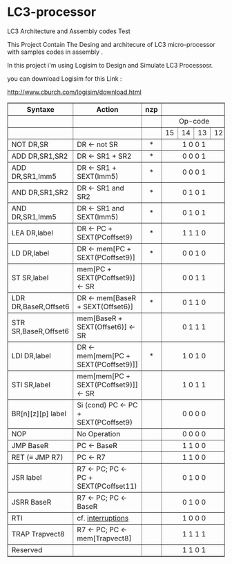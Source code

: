 # LC3-processor
LC3 Architecture and Assembly codes Test

This Project Contain The Desing and architecure of LC3 micro-processor with samples codes in assembly . 

In this project i'm using Logisim to Design and Simulate LC3 Processosr.

you can download Logisim for this Link : 

http://www.cburch.com/logisim/download.html



<table  border="1" cellpadding="2" cellspacing="0">
  <tr>
    <th>Syntaxe</th>
    <th>Action</th>
    <th>nzp</th>
    <th colspan="16">Codage</th>
  </tr>
  <tr align="center">
    <td></td>
    <td></td>
    <td></td>
    <td colspan="4">Op-code</td>
    <td colspan="12">Arguments</td>
  </tr>
  <tr align="center">
    <td></td>
    <td></td>
    <td></td>
    <td>15</td>
    <td>14</td>
    <td>13</td>
    <td>12</td>
    <td>11</td>
    <td>10</td>
    <td>9</td>
    <td>8</td>
    <td>7</td>
    <td>6</td>
    <td>5</td>
    <td>4</td>
    <td>3</td>
    <td>2</td>
    <td>1</td>
    <td>0</td>
  </tr>
  <tr align="center">
    <td align="left">NOT DR,SR</td>
    <td align="left">DR &larr; not SR</td>
    <td>*</td>
    <td colspan="4">1 0 0 1</td>
    <td colspan="3">DR</td>
    <td colspan="3">SR</td>
    <td colspan="6">1 1 1 1 1 1</td>
  </tr>
  <tr align="center">
    <td align="left">ADD DR,SR1,SR2</td>
    <td align="left">DR &larr; SR1 + SR2</td>
    <td>*</td>
    <td colspan="4">0 0 0 1</td>
    <td colspan="3">DR</td>
    <td colspan="3">SR1</td>
    <td>0</td>
    <td colspan="2">0 0</td>
    <td colspan="3">SR2</td>
  </tr>
  <tr align="center">
    <td align="left">ADD DR,SR1,Imm5</td>
    <td align="left">DR &larr; SR1 + SEXT(Imm5)</td>
    <td>*</td>
    <td colspan="4">0 0 0 1</td>
    <td colspan="3">DR</td>
    <td colspan="3">SR1</td>
    <td>1</td>
    <td colspan="5">Imm5</td>
  </tr>
  <tr align="center">
    <td align="left">AND DR,SR1,SR2</td>
    <td align="left">DR &larr; SR1 and SR2</td>
    <td>*</td>
    <td colspan="4">0 1 0 1</td>
    <td colspan="3">DR</td>
    <td colspan="3">SR1</td>
    <td>0</td>
    <td colspan="2">0 0</td>
    <td colspan="3">SR2</td>
  </tr>
  <tr align="center">
    <td align="left">AND DR,SR1,Imm5</td>
    <td align="left">DR &larr; SR1 and SEXT(Imm5)</td>
    <td>*</td>
    <td colspan="4">0 1 0 1</td>
    <td colspan="3">DR</td>
    <td colspan="3">SR1</td>
    <td>1</td>
    <td colspan="5">Imm5</td>
  </tr>
  <tr align="center">
    <td align="left">LEA DR,label</td>
    <td align="left">DR &larr; PC + SEXT(PCoffset9)</td>
    <td>*</td>
    <td colspan="4">1 1 1 0</td>
    <td colspan="3">DR</td>
    <td colspan="9">PCoffset9</td>
  </tr>
  <tr align="center">
    <td align="left">LD DR,label</td>
    <td align="left">DR &larr; mem[PC + SEXT(PCoffset9)]</td>
    <td>*</td>
    <td colspan="4">0 0 1 0</td>
    <td colspan="3">DR</td>
    <td colspan="9">PCoffset9</td>
  </tr>
  <tr align="center">
    <td align="left">ST SR,label</td>
    <td align="left">mem[PC + SEXT(PCoffset9)] &larr; SR</td>
    <td></td>
    <td colspan="4">0 0 1 1</td>
    <td colspan="3">SR</td>
    <td colspan="9">PCoffset9</td>
  </tr>
  <tr align="center">
    <td align="left">LDR DR,BaseR,Offset6</td>
    <td align="left">DR &larr; mem[BaseR + SEXT(Offset6)]</td>
    <td>*</td>
    <td colspan="4">0 1 1 0</td>
    <td colspan="3">DR</td>
    <td colspan="3">BaseR</td>
    <td colspan="6">Offset6</td>
  </tr>
  <tr align="center">
    <td align="left">STR SR,BaseR,Offset6</td>
    <td align="left">mem[BaseR + SEXT(Offset6)] &larr; SR</td>
    <td></td>
    <td colspan="4">0 1 1 1</td>
    <td colspan="3">SR</td>
    <td colspan="3">BaseR</td>
    <td colspan="6">Offset6</td>
  </tr>
  <tr align="center">
    <td align="left">LDI DR,label</td>
    <td align="left">DR &larr; mem[mem[PC + SEXT(PCoffset9)]]</td>
    <td>*</td>
    <td colspan="4">1 0 1 0</td>
    <td colspan="3">DR</td>
    <td colspan="9">PCoffset9</td>
  </tr>
  <tr align="center">
    <td align="left">STI SR,label</td>
    <td align="left">mem[mem[PC + SEXT(PCoffset9)]] &larr; SR</td>
    <td></td>
    <td colspan="4">1 0 1 1</td>
    <td colspan="3">SR</td>
    <td colspan="9">PCoffset9</td>
  </tr>
  <tr align="center">
    <td align="left">BR[n][z][p] label</td>
    <td align="left">Si (cond) PC &larr; PC + SEXT(PCoffset9)</td>
    <td></td>
    <td colspan="4">0 0 0 0</td>
    <td>n</td>
    <td>z</td>
    <td>p</td>
    <td colspan="9">PCoffset9</td>
  </tr>
  <tr align="center">
    <td align="left">NOP</td>
    <td align="left">No Operation</td>
    <td></td>
    <td colspan="4">0 0 0 0</td>
    <td>0</td>
    <td>0</td>
    <td>0</td>
    <td colspan="9">0 0 0 0 0 0 0 0 0</td>
  </tr>
  <tr align="center">
    <td align="left">JMP BaseR</td>
    <td align="left">PC &larr; BaseR</td>
    <td></td>
    <td colspan="4">1 1 0 0</td>
    <td colspan="3">0 0 0</td>
    <td colspan="3">BaseR</td>
    <td colspan="6">0 0 0 0 0 0</td>
  </tr>
  <tr align="center">
    <td align="left">RET (&equiv; JMP R7)</td>
    <td align="left">PC &larr; R7</td>
    <td></td>
    <td colspan="4">1 1 0 0</td>
    <td colspan="3">0 0 0</td>
    <td colspan="3">1 1 1</td>
    <td colspan="6">0 0 0 0 0 0</td>
  </tr>
  <tr align="center">
    <td align="left">JSR label</td>
    <td align="left">R7 &larr; PC; PC &larr; PC + SEXT(PCoffset11)</td>
    <td></td>
    <td colspan="4">0 1 0 0</td>
    <td>1</td>
    <td colspan="11">PCoffset11</td>
  </tr>
  <tr align="center">
    <td align="left">JSRR BaseR</td>
    <td align="left">R7 &larr; PC; PC &larr; BaseR</td>
    <td></td>
    <td colspan="4">0 1 0 0</td>
    <td>0</td>
    <td colspan="2">0 0</td>
    <td colspan="3">BaseR</td>
    <td colspan="6">0 0 0 0 0 0</td>
  </tr>
  <tr align="center">
    <td align="left">RTI</td>
    <td align="left">cf. <a href="../Stack/">interruptions</a></td>
    <td></td>
    <td colspan="4">1 0 0 0</td>
    <td colspan="12">0 0 0 0 0 0 0 0 0 0 0 0</td>
  </tr>
  <tr align="center">
    <td align="left">TRAP Trapvect8</td>
    <td align="left">R7 &larr; PC; PC &larr; mem[Trapvect8]</td>
    <td></td>
    <td colspan="4">1 1 1 1</td>
    <td colspan="4">0 0 0 0</td>
    <td colspan="8">Trapvect8</td>
  </tr>
  <tr align="center">
    <td align="left">Reserved</td>
    <td align="left"></td>
    <td></td>
    <td colspan="4">1 1 0 1</td>
    <td colspan="12"></td>
  </tr>
</table>

